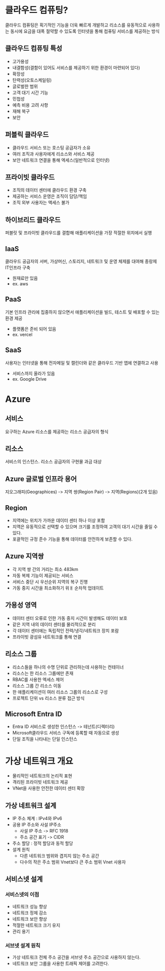 # 클라우드 컴퓨팅?

클라우드 컴퓨팅은 획기적인 기능을 더욱 빠르게 개발하고 리소스를 유동적으로 사용하는 동시에 요금을 대폭 절약할 수 있도록 인터넷을 통해 컴퓨팅 서비스를 제공하는 방식

## 클라우드 컴퓨팅 특성

- 고가용성
- 내결함성(결함이 있어도 서비스를 제공하기 위한 환경이 마련되어 있다)
- 확장성
- 탄력성(오토스케일링)
- 글로벌한 범위
- 고객 대기 시간 기능
- 민첩성
- 예측 비용 고려 사항
- 재해 복구
- 보안

## 퍼블릭 클라우드

- 클라우드 서비스 또는 호스팅 공급자가 소유
- 여러 조직과 사용자에게 리소스와 서비스 제공
- 보안 네트워크 연결을 통해 엑세스(일반적으로 인터넷)

## 프라이빗 클라우드

- 조직의 데이터 센터에 클라우드 환경 구축
- 제공하는 서비스 운영은 조직이 담당/책임
- 조직 외부 사용자는 액세스 불가

## 하이브리드 클라우드

퍼블릿 및 프라이빗 클라우드를 결합해 애플리케이션을 가장 적절한 위치에서 실행

## IaaS

클라우드 공급자의 서버, 가상머신, 스토리지, 네트워크 및 운영 체제를 대여해 종랑제 IT인프라 구축

- 원재료만 있음
- ex. aws

## PaaS

기본 인프라 관리에 집중하지 않으면서 애플리케이션을 빌드, 테스트 및 배포할 수 있는 환경 제공

- 플랫폼은 준비 되어 있음
- ex. vercel

## SaaS

사용자는 인터넷을 통해 전자메일 및 캘린더와 같은 클라우드 기반 앱에 연결하고 사용

- 서비스까지 올라가 있음
- ex. Google Drive

# Azure

## 서비스

요구하는 Azure 리소스를 제공하는 리소스 공급자의 형식

## 리소스

서비스의 인스턴스. 리소스 공급자의 구현물 과금 대상

## Azure 글로벌 인프라 용어

지오그래피(Geographices) -> 지역 쌍(Region Pair) -> 지역(Regions)(2개 있음)

## Region

- 지역에는 위치가 가까운 데이터 센터 하나 이상 포함
- 지역은 유동적으로 선택할 수 있으며 크기를 조정하여 고객의 대기 시간을 줄일 수 있다.
- 포괄적인 규정 준수 기능을 통해 데이터를 안전하게 보존할 수 있다.

## Azure 지역쌍

- 각 지역 쌍 간의 거리는 최소 483km
- 자동 복제 기능이 제공되는 서비스
- 서비스 중단 시 우선순위 지역의 복구 진행
- 가동 중지 시간을 최소화하기 위ㅐ 순차적 업데이트

## 가용성 영역

- 데이터 센터 오류로 인한 가동 중지 시간이 발생해도 데이터 보호
- 같은 지역 내의 데이터 센터를 물리적으로 분리
- 각 데이터 센터에는 독립적인 전력/냉각/네트워크 장치 포람
- 프라이빗 광섬유 네트워크를 통해 연결

## 리소스 그룹

- 리소스들을 하나의 수명 단위로 관리하는데 사용하는 컨테이너
- 리소스는 한 리소스 그룹에만 존재
- RBAC를 사용한 엑세스 제어
- 리소스 그룹 간 리소스 이동
- 한 애플리케이션이 여러 리소스 그룹의 리소스로 구성
- 프로젝트 단위 vs 리소스 분류 접근 방식

## Microsoft Entra ID

- Entra ID 서비스로 생성한 인스턴스 -> 테넌트(디렉터리)
- Microsoft클라우드 서비스 구독에 등록할 때 자동으로 생성
- 단일 조직을 나타내는 단일 인스턴스

# 가상 네트워크 개요

- 물리적인 네트워크의 논리적 표현
- 격리된 프라이빗 네트워크 제공
- VNet을 사용한 안전한 데이터 센터 확장

## 가상 네트워크 설계

- IP 주소 체계 : IPv4와 IPv6
- 공용 IP 주소와 사설 IP주소
  - 사설 IP 주소 -> RFC 1918
  - 주소 공간 표기 -> CIDR
- 주소 할당 : 정적 할당과 동적 할당
- 설계 원칙
  - 다른 네트워크 범위와 겹치지 않는 주소 공간
  - 다수의 작은 주소 범위 Vnet보다 큰 주소 범위 Vnet 사용자

## 서비스넷 설계

### 서비스넷의 이점

- 네트워크 성능 향상
- 네트워크 정체 감소
- 네트워크 보안 향상
- 적절한 네트워크 크기 유지
- 관리 용기

### 서브넷 설계 원칙

- 가상 네트워크 전체 주소 공간을 서브넷 주소 공간으로 사용하지 않는다.
- 네트워크 보안 그룹을 사용한 트래픽 제어를 고려한다.
